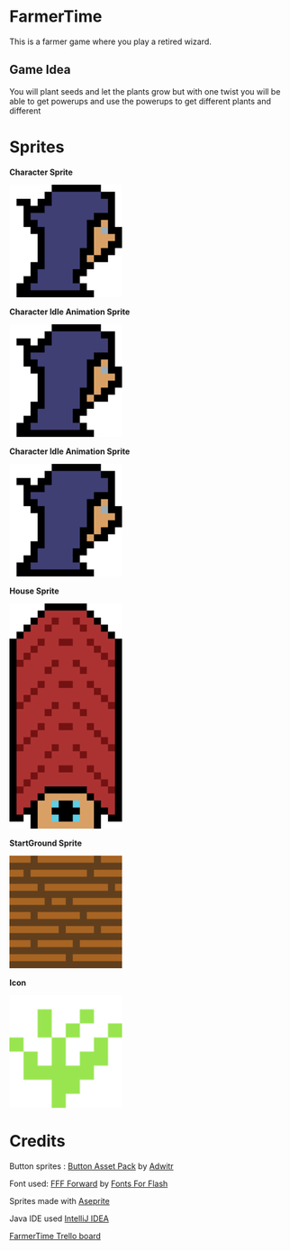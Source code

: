 # FarmerTime
This is a farmer game where you play a retired wizard.

## Game Idea
You will plant seeds and let the plants grow but with one twist you will be able to get powerups and use the powerups to get different plants and different 

# Sprites

**Character Sprite**

<img src="Sprites\player.png" alt="CharacterSprite" width="200px" height="200px">

**Character Idle Animation Sprite**

<img src="Sprites\player_idle.gif" alt="CharacterIdleAnimSprite" width="200px" height="200px">

**Character Idle Animation Sprite**

<img src="Sprites\player_run.gif" alt="CharacterRunAnimSprite" width="200px" height="200px">

**House Sprite**

<img src="Sprites\house.png" alt="HouseSprite" width="200px" height="400px">

**StartGround Sprite**

<img src="Sprites\start.png" alt="StartGroundSprite" width="200px" height="200px">

**Icon**

<img src="Sprites\icon-export.png" alt="IconSprite" width="200px" height="200px">

# Credits

Button sprites : <a href="https://adwitr.itch.io/button-asset-pack">Button Asset Pack</a> by <a href="https://adwitr.itch.io">Adwitr</a>

Font used: <a href="https://www.1001fonts.com/fff-forward-font.html">FFF Forward</a> by <a href="https://www.1001fonts.com/users/fontsforflash/">Fonts For Flash</a>

Sprites made with <a href="https://www.aseprite.org/">Aseprite</a>

Java IDE used <a href="https://www.jetbrains.com/idea/">IntelliJ IDEA</a>

<a href="https://trello.com/b/xaCWBTuy/farmertime">FarmerTime Trello board</a>